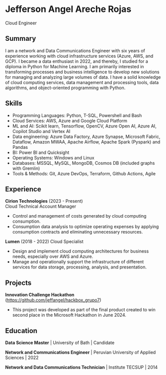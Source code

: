# Jefferson Angel Areche Rojas
Cloud Engineer

## Summary
I am a network and Data Communications Engineer with six years of experience working with cloud infrastructure services (Azure, AWS, and GCP). I became a data enthusiast in 2022, and thereby, I studied for a diploma in Python for Machine Learning. I am primarily interested in transforming processes and business intelligence to develop new solutions for managing and analyzing large volumes of data. I have a solid knowledge of cloud computing services, data management and processing tools, data algorithms, and object-oriented programming with Python.

## Skills
- Programming Languages: Python, T-SQL, Powershell and Bash
- Cloud Services: AWS, Azure and Google Cloud Platform
- ML and AI: Scikit learn, Tensorflow, OpenCV, Azure Open AI, Azure AI, Copilot Studio and Vertex AI
- Data engineering: Azure Data Factory, Azure Synapse, Microsoft Fabric, Dataflow, Amazon MWAA, Apache Airflow, Apache Spark (Pyspark) and Pandas
- BI: Power BI and Quicksight
- Operating Systems: Windows and Linux
- Databases: MSSQL, MySQL, MongoDB, Cosmos DB (included graphs with Gremlin)
- Tools & Methods: Git, Azure DevOps, Terraform, Github Actions, Agile

## Experience
**Cirion Technologies** (2023 - Present)   
Cloud Technical Account Manager
- Control and management of costs generated by cloud computing consumption.
- Consumption data analysis to optimize operating expenses by applying consumption contracts and eliminating unnecessary resources.


**Lumen** (2018 - 2022)
Cloud Specialist
- Design and implement cloud computing architectures for business needs, especially over AWS and Azure.
- Manage and operationally support the infrastructure of different services for data storage, processing, analysis, and presentation.

## Projects
**Innovation Challenge Hackathon** (https://github.com/jeffangel/hackbox_grupo7)  
- This project was developed as part of the final product created to win second place in the Microsoft Hackathon in June 2024.


## Education

**Data Science Master** | University of Bath | Candidate

**Network and Communications Engineer** | Peruvian University of Applied Sciences | 2022

**Network and Data Communications Technician** | Institute TECSUP | 2014